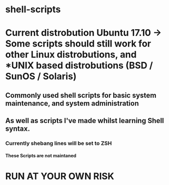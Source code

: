 # shell-scripts

# Current distrobution Ubuntu 17.10 -> Some scripts should still work for other Linux distrobutions, and *UNIX based distrobutions (BSD / SunOS / Solaris)

## Commonly used shell scripts for basic system maintenance, and system administration
## As well as scripts I've made whilst learning Shell syntax.


### Currently shebang lines will be set to ZSH

#### These Scripts are not maintaned
# RUN AT YOUR OWN RISK
